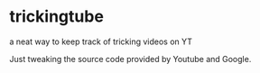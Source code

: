 trickingtube
============

a neat way to keep track of tricking videos on YT

Just tweaking the source code provided by Youtube and Google.
